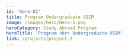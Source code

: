 ```yaml
---
id: 'hero-02'
title: Program Undergraduate USIM
image: /images/hero/Hero-2.png
heroCategory: Study Abroad Program
heroTitle: 'Program <br> Undergraduate USIM'
link: /projects/project-2
---
```


